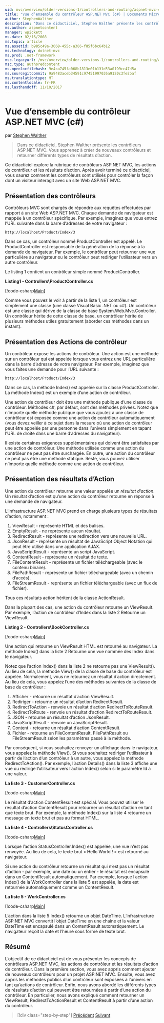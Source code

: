 ```yaml
---
uid: mvc/overview/older-versions-1/controllers-and-routing/aspnet-mvc-controllers-overview-cs
title: "Vue d’ensemble du contrôleur ASP.NET MVC (c#) | Documents Microsoft"
author: StephenWalther
description: "Dans ce didacticiel, Stephen Walther présente les contrôleurs ASP.NET MVC. Vous apprenez à créer de nouveaux contrôleurs et de retourner différents types de res d’action..."
ms.author: aspnetcontent
manager: wpickett
ms.date: 02/16/2008
ms.topic: article
ms.assetid: b985c49a-3668-455c-a366-f85f6bc64b12
ms.technology: dotnet-mvc
ms.prod: .net-framework
msc.legacyurl: /mvc/overview/older-versions-1/controllers-and-routing/aspnet-mvc-controllers-overview-cs
msc.type: authoredcontent
ms.openlocfilehash: 9e4ca745fa068b1813e01b131d53a0199cc47d5a
ms.sourcegitcommit: 9a9483aceb34591c97451997036a9120c3fe2baf
ms.translationtype: MT
ms.contentlocale: fr-FR
ms.lasthandoff: 11/10/2017
---
```

<a name="aspnet-mvc-controller-overview-c"></a>Vue d’ensemble du contrôleur ASP.NET MVC (c#)
====================
par [Stephen Walther](https://github.com/StephenWalther)

> Dans ce didacticiel, Stephen Walther présente les contrôleurs ASP.NET MVC. Vous apprenez à créer de nouveaux contrôleurs et retourner différents types de résultats d’action.


Ce didacticiel explore la rubrique de contrôleurs ASP.NET MVC, les actions de contrôleur et les résultats d’action. Après avoir terminé ce didacticiel, vous saurez comment les contrôleurs sont utilisés pour contrôler la façon dont un visiteur interagit avec un site Web ASP.NET MVC.

## <a name="understanding-controllers"></a>Présentation des contrôleurs

Contrôleurs MVC sont chargés de répondre aux requêtes effectuées par rapport à un site Web ASP.NET MVC. Chaque demande de navigateur est mappée à un contrôleur spécifique. Par exemple, imaginez que vous entrez l’URL suivante dans la barre d’adresses de votre navigateur :

`http://localhost/Product/Index/3`

Dans ce cas, un contrôleur nommé ProductController est appelé. Le ProductController est responsable de la génération de la réponse à la demande de navigateur. Par exemple, le contrôleur peut retourner une vue particulière au navigateur ou le contrôleur peut rediriger l’utilisateur vers un autre contrôleur.

Le listing 1 contient un contrôleur simple nommé ProductController.

**Listing1 - Controllers\ProductController.cs**

[!code-csharp[Main](aspnet-mvc-controllers-overview-cs/samples/sample1.cs)]

Comme vous pouvez le voir à partir de la liste 1, un contrôleur est simplement une classe (une classe Visual Basic .NET ou c#). Un contrôleur est une classe qui dérive de la classe de base System.Web.Mvc.Controller. Un contrôleur hérite de cette classe de base, un contrôleur hérite de plusieurs méthodes utiles gratuitement (aborder ces méthodes dans un instant).

## <a name="understanding-controller-actions"></a>Présentation des Actions de contrôleur

Un contrôleur expose les actions de contrôleur. Une action est une méthode sur un contrôleur qui est appelée lorsque vous entrez une URL particulière dans la barre d’adresse de votre navigateur. Par exemple, imaginez que vous faites une demande pour l’URL suivante :

`http://localhost/Product/Index/3`

Dans ce cas, la méthode Index() est appelée sur la classe ProductController. La méthode Index() est un exemple d’une action de contrôleur.

Une action de contrôleur doit être une méthode publique d’une classe de contrôleur. Méthodes c#, par défaut, sont des méthodes privées. Notez que n’importe quelle méthode publique que vous ajoutez à une classe de contrôleur est exposée comme une action de contrôleur automatiquement (vous devez veiller à ce sujet dans la mesure où une action de contrôleur peut être appelée par une personne dans l’univers simplement en tapant l’URL de droite dans une barre d’adresses du navigateur).

Il existe certaines exigences supplémentaires qui doivent être satisfaites par une action de contrôleur. Une méthode utilisée comme une action du contrôleur ne peut pas être surchargée. En outre, une action du contrôleur ne peut pas être une méthode statique. Reste, vous pouvez utiliser n’importe quelle méthode comme une action de contrôleur.

## <a name="understanding-action-results"></a>Présentation des résultats d’Action

Une action du contrôleur retourne une valeur appelée un *résultat d’action*. Un résultat d’action est qu’une action du contrôleur retourne en réponse à une demande de navigateur.

L’infrastructure ASP.NET MVC prend en charge plusieurs types de résultats d’action, notamment :

1. ViewResult - représente HTML et des balises.
2. EmptyResult - ne représente aucun résultat.
3. RedirectResult - représente une redirection vers une nouvelle URL.
4. JsonResult - représente un résultat de JavaScript Object Notation qui peut être utilisé dans une application AJAX.
5. JavaScriptResult - représente un script JavaScript.
6. ContentResult - représente un résultat de texte.
7. FileContentResult - représente un fichier téléchargeable (avec le contenu binaire).
8. FilePathResult - représente un fichier téléchargeable (avec un chemin d’accès).
9. FileStreamResult - représente un fichier téléchargeable (avec un flux de fichier).

Tous ces résultats action héritent de la classe ActionResult.

Dans la plupart des cas, une action du contrôleur retourne un ViewResult. Par exemple, l’action de contrôleur d’Index dans la liste 2 Retourne un ViewResult.

**Listing 2 - Controllers\BookController.cs**

[!code-csharp[Main](aspnet-mvc-controllers-overview-cs/samples/sample2.cs)]

Une action qui retourne un ViewResult HTML est retourné au navigateur. La méthode Index() dans la liste 2 Retourne une vue nommée des Index dans le navigateur.

Notez que l’action Index() dans la liste 2 ne retourne pas une ViewResult(). Au lieu de cela, la méthode View() de la classe de base du contrôleur est appelée. Normalement, vous ne retournez un résultat d’action directement. Au lieu de cela, vous appelez l’une des méthodes suivantes de la classe de base du contrôleur :

1. Afficher - retourne un résultat d’action ViewResult.
2. Rediriger - retourne un résultat d’action RedirectResult.
3. RedirectToAction - renvoie un résultat d’action RedirectToRouteResult.
4. RedirectToRoute - renvoie un résultat d’action RedirectToRouteResult.
5. JSON - retourne un résultat d’action JsonResult.
6. JavaScriptResult - renvoie un JavaScriptResult.
7. Content - retourne un résultat d’action ContentResult.
8. Fichier - retourne un FileContentResult, FilePathResult ou FileStreamResult selon les paramètres passé à la méthode.

Par conséquent, si vous souhaitez renvoyer un affichage dans le navigateur, vous appelez la méthode View(). Si vous souhaitez rediriger l’utilisateur à partir de l’action d’un contrôleur à un autre, vous appelez la méthode RedirectToAction(). Par exemple, l’action Details() dans la liste 3 affiche une vue ou redirige l’utilisateur vers l’action Index() selon si le paramètre Id a une valeur.

**La liste 3 - CustomerController.cs**

[!code-csharp[Main](aspnet-mvc-controllers-overview-cs/samples/sample3.cs)]

Le résultat d’action ContentResult est spécial. Vous pouvez utiliser le résultat d’action ContentResult pour retourner un résultat d’action en tant que texte brut. Par exemple, la méthode Index() sur la liste 4 retourne un message en texte brut et pas au format HTML.

**La liste 4 - Controllers\StatusController.cs**

[!code-csharp[Main](aspnet-mvc-controllers-overview-cs/samples/sample4.cs)]

Lorsque l’action StatusController.Index() est appelée, une vue n’est pas renvoyée. Au lieu de cela, le texte brut « Hello World ! » est retourné au navigateur.

Si une action du contrôleur retourne un résultat qui n’est pas un résultat d’action - par exemple, une date ou un entier - le résultat est encapsulé dans un ContentResult automatiquement. Par exemple, lorsque l’action Index() de la WorkController dans la liste 5 est appelée, la date est retournée automatiquement comme un ContentResult.

**La liste 5 - WorkController.cs**

[!code-csharp[Main](aspnet-mvc-controllers-overview-cs/samples/sample5.cs)]

L’action dans la liste 5 Index() retourne un objet DateTime. L’infrastructure ASP.NET MVC convertit l’objet DateTime en une chaîne et la valeur DateTime est encapsulé dans un ContentResult automatiquement. Le navigateur reçoit la date et l’heure sous forme de texte brut.

## <a name="summary"></a>Résumé

L’objectif de ce didacticiel est de vous présenter les concepts de contrôleurs ASP.NET MVC, les actions de contrôleur et les résultats d’action de contrôleur. Dans la première section, vous avez appris comment ajouter de nouveaux contrôleurs pour un projet ASP.NET MVC. Ensuite, vous avez appris les méthodes publics d’un contrôleur sont exposées à l’univers en tant qu’actions de contrôleur. Enfin, nous avons abordé les différents types de résultats d’action qui peuvent être retournées à partir d’une action du contrôleur. En particulier, nous avons expliqué comment retourner un ViewResult, RedirectToActionResult et ContentResult à partir d’une action du contrôleur.

>[!div class="step-by-step"]
[Précédent](creating-an-action-vb.md)
[Suivant](creating-custom-routes-cs.md)
